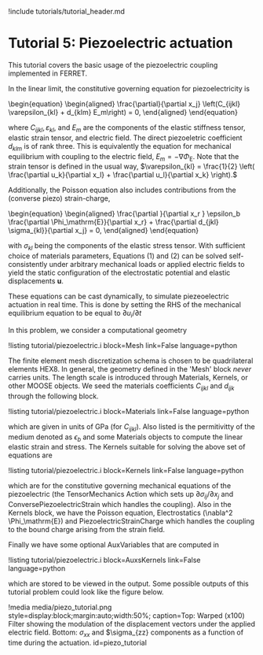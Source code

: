 !include tutorials/tutorial_header.md

# Tutorial 5: Piezoelectric actuation

This tutorial covers the basic usage of the piezoelectric coupling implemented in FERRET.

In the linear limit, the constitutive governing equation for piezoelectricity is

\begin{equation}
  \begin{aligned}
    \frac{\partial}{\partial x_j} \left(C_{ijkl} \varepsilon_{kl} + d_{klm} E_m\right) = 0,
  \end{aligned}
\end{equation}

where $C_{ijkl}, \varepsilon_{kl},$ and $E_m$ are the components of the elastic stiffness tensor, elastic strain tensor, and electric field. The direct piezoeletric coefficient $d_{klm}$ is of rank three. This is equivalently the equation for mechanical equilibrium with coupling to the electric field,  $E_m = - \nabla \Phi_\mathrm{E}$. Note that the strain tensor is defined in the usual way, $\varepsilon_{kl} = \frac{1}{2} \left( \frac{\partial u_k}{\partial x_l} + \frac{\partial u_l}{\partial x_k} \right).$

Additionally, the Poisson equation also includes contributions from the (converse piezo) strain-charge,

\begin{equation}
  \begin{aligned}
    \frac{\partial }{\partial x_r } \epsilon_b \frac{\partial \Phi_\mathrm{E}}{\partial x_r} + \frac{\partial d_{jkl} \sigma_{kl}}{\partial x_j} = 0,
  \end{aligned}
\end{equation}

 with $\sigma_{kl}$ being the components of the elastic stress tensor. With sufficient choice of materials parameters, Equations (1) and (2) can be solved self-consistently under arbitrary mechanical loads or applied electric fields to yield the static configuration of the electrostatic potential and elastic displacements $\mathbf{u}.$

These equations can be cast dynamically, to simulate piezeoelectric actuation in real time. This is done by setting the RHS of the mechanical equilibrium equation to be equal to $\partial u_i / \partial t$

In this problem, we consider a computational geometry

!listing tutorial/piezoelectric.i
         block=Mesh
         link=False
         language=python

 The finite element mesh discretization schema is chosen to be quadrilateral elements HEX8. In general, the geometry defined in the 'Mesh' block *never* carries units. The length scale is introduced through Materials, Kernels, or other MOOSE objects. We seed the materials coefficients $C_{ijkl}$ and $d_{ijk}$ through the following block.

!listing tutorial/piezoelectric.i
         block=Materials
         link=False
         language=python

which are given in units of GPa (for $C_{ijkl}$). Also listed is the permitivitty of the medium denoted as $\epsilon_b$ and some Materials objects to compute the linear elastic strain and stress. The Kernels suitable for solving the above set of equations are

!listing tutorial/piezoelectric.i
         block=Kernels
         link=False
         language=python

which are for the constitutive governing mechanical equations of the piezoelectric (the TensorMechanics Action which sets up $\partial \sigma_{ij} / \partial x_j$ and ConversePiezoelectricStrain which handles the coupling). Also in the Kernels block, we have the Poisson equation, Electrostatics (\nabla^2 \Phi_\mathrm{E}) and PiezoelectricStrainCharge which handles the coupling to the bound charge arising from the strain field.

Finally we have some optional AuxVariables that are computed in

!listing tutorial/piezoelectric.i
         block=AuxsKernels
         link=False
         language=python

which are stored to be viewed in the output. Some possible outputs of this tutorial problem could look like the figure below.

!media media/piezo_tutorial.png style=display:block;margin:auto;width:50%; caption=Top: Warped (x100) Filter showing the modulation of the displacement vectors under the applied electric field. Bottom: $\sigma_{xx}$ and $\sigma_{zz} components as a function of time during the actuation. id=piezo_tutorial
